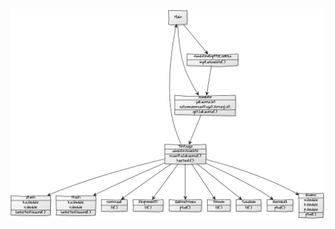 ![Luokkakaavio](https://raw.githubusercontent.com/lecromine/hypoteesitesti/master/dokumentointi/luokkakaavio.jpg "luokkakaavio")
